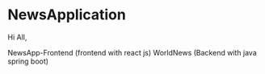 # NewsApplication
Hi All,

NewsApp-Frontend (frontend with react js)
WorldNews        (Backend  with java spring boot)
